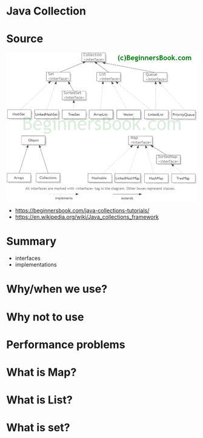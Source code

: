 # Java Collection 
# Source 
![Collections](Java-collection-framework-hierarchy.png)
- https://beginnersbook.com/java-collections-tutorials/
- https://en.wikipedia.org/wiki/Java_collections_framework
# Summary 
- interfaces 
- implementations 

# Why/when we use?

# Why not to use

# Performance problems 

# What is Map?

# What is List? 

# What is set?


